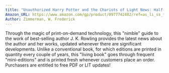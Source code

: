 ```yaml
---
title: "Unauthorized Harry Potter and the Chariots of Light News: Half-Blood Prince Analysis and Speculation"
Amazon_URL: https://www.amazon.com/gp/product/0977742482/ref=as_li_ss_tl?ie=UTF8&linkCode=ll1&tag=internetbo00a-20
Author: Zimmerman, W. Frederick
---
```

Through the magic of print-on-demand technology, this "nimble" guide to the work of best-selling author J. K. Rowling provides the latest news about the author and her works, updated whenever there are significant developments. Unlike a conventional book, for which editions are printed in quantity every couple of years, this "living book" goes through frequent "mini-editions" and is printed fresh whenever customers place an order. Purchasers are entitled to free PDF or LIT updates!